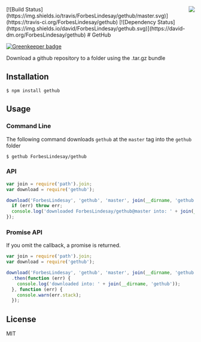 <img src="http://i.imgur.com/TYRRhxj.png" align="right" />
[![Build Status](https://img.shields.io/travis/ForbesLindesay/gethub/master.svg)](https://travis-ci.org/ForbesLindesay/gethub)
[![Dependency Status](https://img.shields.io/david/ForbesLindesay/gethub.svg)](https://david-dm.org/ForbesLindesay/gethub)
# GetHub

[![Greenkeeper badge](https://badges.greenkeeper.io/ForbesLindesay/gethub.svg)](https://greenkeeper.io/)

Download a github repository to a folder using the .tar.gz bundle

## Installation

    $ npm install gethub

## Usage

### Command Line

  The following command downloads `gethub` at the `master` tag into the `gethub` folder

    $ gethub ForbesLindesay/gethub

### API

```javascript
var join = require('path').join;
var download = require('gethub');

download('ForbesLindesay', 'gethub', 'master', join(__dirname, 'gethub'), function (err) {
  if (err) throw err;
  console.log('downloaded ForbesLindesay/gethub@master into: ' + join(__dirname, 'gethub'));
});
```

### Promise API

If you omit the callback, a promise is returned.

```javascript
var join = require('path').join;
var download = require('gethub');

download('ForbesLindesay', 'gethub', 'master', join(__dirname, 'gethub'))
  .then(function (err) {
    console.log('downloaded into: ' + join(__dirname, 'gethub'));
  }, function (err) {
    console.warn(err.stack);
  });
```

## License

  MIT
